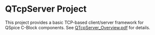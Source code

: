 # QTcpServer Project

This project provides a basic TCP-based client/server framework for QSpice C-Block components.  See [QTcpServer_Overview.pdf](QTcpServer_Overview.pdf) for details.
